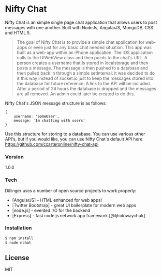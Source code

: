 # Nifty Chat

Nifty Chat is an simple single page chat application that allows users to post messages with one another. Built with NodeJs, AngularJS, MongoDB, CSS and HTML 5.


> The goal of Nifty Chat is to provide a simple chat application for web-apps or even just for any basic chat needed situation. This app was built as a web-app within an iPhone application. The iOS application calls to the UIWebView class and then points to the chat's URL. A person creates a username that is stored in localstorage and then posts a message. The message is then pushed to a database and then pulled back in through a simple setInterval. It was decided to do it this way instead of socket.io just to keep the messages stored into the database for future reference. A link to the API will be included. After a period of 24 hours the database is dropped and the messages are all removed. An admin could later be created to do this.

Nifty Chat's JSON message structure is as follows:
```
{ 
	username: 'SomeUser', 
	message: 'Im chatting with users' 
}
```

Use this structure for storing to a database. You can use various other API's, but if you would like, you can use Nifty Chat's default API here:
https://github.com/ccarteronline/nifty-chat-api


### Version
1.0.0

### Tech

Dillinger uses a number of open source projects to work properly:

* [AngularJS] - HTML enhanced for web apps!
* [Twitter Bootstrap] - great UI boilerplate for modern web apps
* [node.js] - evented I/O for the backend
* [Express] - fast node.js network app framework [@tjholowaychuk]

### Installation

```sh
$ npm install
$ node nchat
```

License
----

MIT


